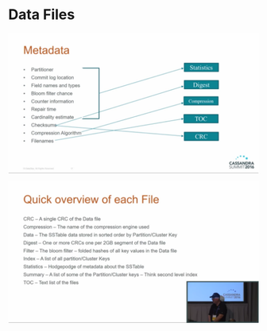 # Data Files

![Screenshot_2018-11-14-17-07-02-833](cassandra-data-files.assets/Screenshot_2018-11-14-17-07-02-833.png)



![Screenshot_2018-11-14-17-16-09-599_YouTube](cassandra-data-files.assets/Screenshot_2018-11-14-17-16-09-599_YouTube.png)



